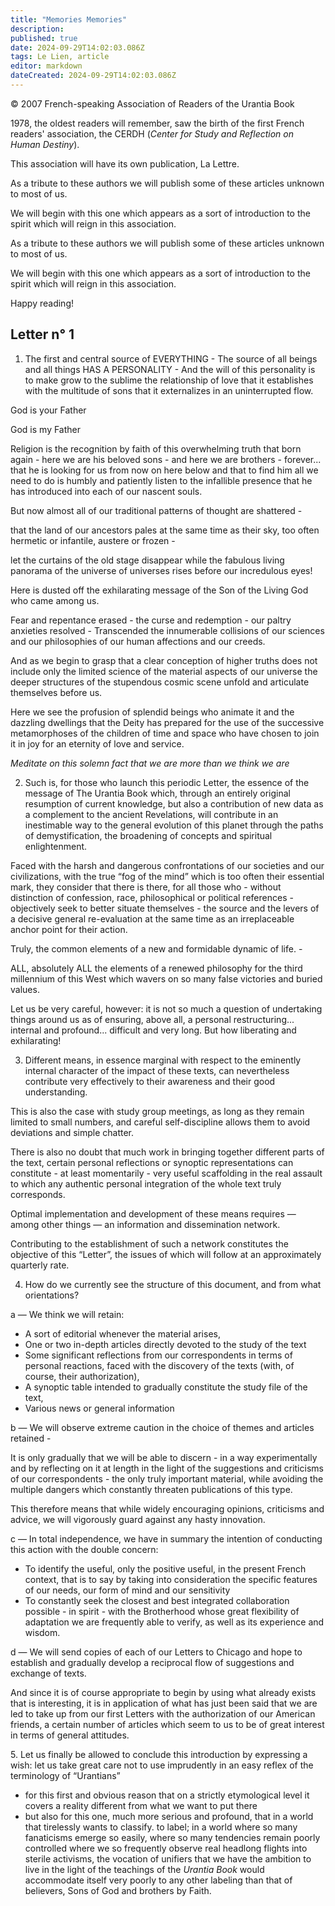 ```yaml
---
title: "Memories Memories"
description: 
published: true
date: 2024-09-29T14:02:03.086Z
tags: Le Lien, article
editor: markdown
dateCreated: 2024-09-29T14:02:03.086Z
---
```


<p class="v-card v-sheet theme--light grey lighten-3 px-2">© 2007 French-speaking Association of Readers of the Urantia Book</p>



1978, the oldest readers will remember, saw the birth of the first French readers' association, the CERDH (_Center for Study and Reflection on Human Destiny_).

This association will have its own publication, La Lettre.

As a tribute to these authors we will publish some of these articles unknown to most of us.

We will begin with this one which appears as a sort of introduction to the spirit which will reign in this association.

As a tribute to these authors we will publish some of these articles unknown to most of us.

We will begin with this one which appears as a sort of introduction to the spirit which will reign in this association.

Happy reading!

## Letter n° 1

1. The first and central source of EVERYTHING - The source of all beings and all things HAS A PERSONALITY - And the will of this personality is to make grow to the sublime the relationship of love that it establishes with the multitude of sons that it externalizes in an uninterrupted flow.

God is your Father

God is my Father

Religion is the recognition by faith of this overwhelming truth that born again - here we are his beloved sons - and here we are brothers - forever... that he is looking for us from now on here below and that to find him all we need to do is humbly and patiently listen to the infallible presence that he has introduced into each of our nascent souls.

But now almost all of our traditional patterns of thought are shattered -

that the land of our ancestors pales at the same time as their sky, too often hermetic or infantile, austere or frozen -

let the curtains of the old stage disappear while the fabulous living panorama of the universe of universes rises before our incredulous eyes!

Here is dusted off the exhilarating message of the Son of the Living God who came among us.

Fear and repentance erased - the curse and redemption - our paltry anxieties resolved - Transcended the innumerable collisions of our sciences and our philosophies of our human affections and our creeds.

And as we begin to grasp that a clear conception of higher truths does not include only the limited science of the material aspects of our universe the deeper structures of the stupendous cosmic scene unfold and articulate themselves before us.

Here we see the profusion of splendid beings who animate it and the dazzling dwellings that the Deity has prepared for the use of the successive metamorphoses of the children of time and space who have chosen to join it in joy for an eternity of love and service.

_Meditate on this solemn fact that we are more than we think we are_

2. Such is, for those who launch this periodic Letter, the essence of the message of The Urantia Book which, through an entirely original resumption of current knowledge, but also a contribution of new data as a complement to the ancient Revelations, will contribute in an inestimable way to the general evolution of this planet through the paths of demystification, the broadening of concepts and spiritual enlightenment.

Faced with the harsh and dangerous confrontations of our societies and our civilizations, with the true “fog of the mind” which is too often their essential mark, they consider that there is there, for all those who - without distinction of confession, race, philosophical or political references - objectively seek to better situate themselves - the source and the levers of a decisive general re-evaluation at the same time as an irreplaceable anchor point for their action.

Truly, the common elements of a new and formidable dynamic of life. -

ALL, absolutely ALL the elements of a renewed philosophy for the third millennium of this West which wavers on so many false victories and buried values.

Let us be very careful, however: it is not so much a question of undertaking things around us as of ensuring, above all, a personal restructuring... internal and profound... difficult and very long. But how liberating and exhilarating!

3. Different means, in essence marginal with respect to the eminently internal character of the impact of these texts, can nevertheless contribute very effectively to their awareness and their good understanding.

This is also the case with study group meetings, as long as they remain limited to small numbers, and careful self-discipline allows them to avoid deviations and simple chatter.

There is also no doubt that much work in bringing together different parts of the text, certain personal reflections or synoptic representations can constitute - at least momentarily - very useful scaffolding in the real assault to which any authentic personal integration of the whole text truly corresponds.

Optimal implementation and development of these means requires — among other things — an information and dissemination network.

Contributing to the establishment of such a network constitutes the objective of this “Letter”, the issues of which will follow at an approximately quarterly rate.

4. How do we currently see the structure of this document, and from what orientations?

a — We think we will retain:
- A sort of editorial whenever the material arises,
- One or two in-depth articles directly devoted to the study of the text
- Some significant reflections from our correspondents in terms of personal reactions, faced with the discovery of the texts (with, of course, their authorization),
- A synoptic table intended to gradually constitute the study file of the text,
- Various news or general information

b — We will observe extreme caution in the choice of themes and articles retained -

It is only gradually that we will be able to discern - in a way experimentally and by reflecting on it at length in the light of the suggestions and criticisms of our correspondents - the only truly important material, while avoiding the multiple dangers which constantly threaten publications of this type.

This therefore means that while widely encouraging opinions, criticisms and advice, we will vigorously guard against any hasty innovation.

c — In total independence, we have in summary the intention of conducting this action with the double concern:
- To identify the useful, only the positive useful, in the present French context, that is to say by taking into consideration the specific features of our needs, our form of mind and our sensitivity
- To constantly seek the closest and best integrated collaboration possible - in spirit - with the Brotherhood whose great flexibility of adaptation we are frequently able to verify, as well as its experience and wisdom.

d — We will send copies of each of our Letters to Chicago and hope to establish and gradually develop a reciprocal flow of suggestions and exchange of texts.

And since it is of course appropriate to begin by using what already exists that is interesting, it is in application of what has just been said that we are led to take up from our first Letters with the authorization of our American friends, a certain number of articles which seem to us to be of great interest in terms of general attitudes.

5\. Let us finally be allowed to conclude this introduction by expressing a wish: let us take great care not to use imprudently in an easy reflex of the terminology of “Urantians”
- for this first and obvious reason that on a strictly etymological level it covers a reality different from what we want to put there
- but also for this one, much more serious and profound, that in a world that tirelessly wants to classify. to label; in a world where so many fanaticisms emerge so easily, where so many tendencies remain poorly controlled where we so frequently observe real headlong flights into sterile activisms, the vocation of unifiers that we have the ambition to live in the light of the teachings of the _Urantia Book_ would accommodate itself very poorly to any other labeling than that of believers, Sons of God and brothers by Faith.

